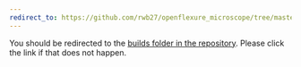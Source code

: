 ```yaml
---
redirect_to: https://github.com/rwb27/openflexure_microscope/tree/master/builds/
---
```


You should be redirected to the [builds folder in the repository](https://github.com/rwb27/openflexure_microscope/tree/master/builds/).  Please click the link if that does not happen.

